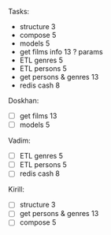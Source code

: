Tasks:
- structure 3
- compose 5
- models 5
- get films info 13 ? params
- ETL genres 5
- ETL persons 5
- get persons & genres 13
- redis cash 8

Doskhan:
- [ ] get films 13
- [ ] models 5

Vadim:

- [ ] ETL genres 5
- [ ] ETL persons 5
- [ ] redis cash 8

Kirill:
- [ ] structure 3
- [ ] get persons & genres 13
- [ ] compose 5